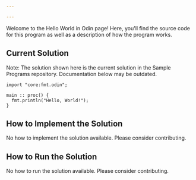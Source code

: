 ```yaml
---

---
```


Welcome to the Hello World in Odin page! Here, you'll find the source code for this program as well as a description of how the program works.

## Current Solution

Note: The solution shown here is the current solution in the Sample Programs repository. Documentation below may be outdated.

```Odin
import "core:fmt.odin";

main :: proc() {
  fmt.println("Hello, World!");
}

```

## How to Implement the Solution

No how to implement the solution available. Please consider contributing.

## How to Run the Solution

No how to run the solution available. Please consider contributing.
